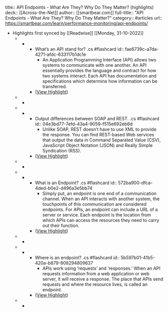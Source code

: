 title:: API Endpoints - What Are They? Why Do They Matter? (highlights)
deck:: [[Across-the-Net]]
author:: [[smartbear.com]]
full-title:: "API Endpoints - What Are They? Why Do They Matter?"
category:: #articles
url:: https://smartbear.com/learn/performance-monitoring/api-endpoints/

- Highlights first synced by [[Readwise]] [[Monday, 31-10-2022]]
	- -
		- What’s an API stand for? .cs #flashcard
		  id:: fae6739c-a7da-4271-afdc-633117b1dc1e
			- An Application Programming Interface (API) allows two systems to communicate with one another. An API essentially provides the language and contract for how two systems interact. Each API has documentation and specifications which determine how information can be transferred.
		- ([View Highlight](https://instapaper.com/read/1390206485/15618820))
	- -
	- -
		- Output differences between SOAP and REST. .cs #flashcard
		  id:: 04e3bd77-7efd-43a4-9059-f515e692eb6d
			- Unlike SOAP, REST doesn’t have to use XML to provide the response. You can find REST-based Web services that output the data in Command Separated Value (CSV), JavaScript Object Notation (JSON) and Really Simple Syndication (RSS).
		- ([View Highlight](https://instapaper.com/read/1390206485/15618836))
	- -
	- -
		- What is an Endpoint? .cs #flashcard
		  id:: 572ba900-dfca-4ded-b0e2-d496a3e5bb74
			- Simply put, an endpoint is one end of a communication channel. When an API interacts with another system, the touchpoints of this communication are considered endpoints. For APIs, an endpoint can include a URL of a server or service. Each endpoint is the location from which APIs can access the resources they need to carry out their function.
		- ([View Highlight](https://instapaper.com/read/1390206485/15618858))
	- -
	- -
		- Where is an endpoint? .cs #flashcard
		  id:: 5b597b01-41b5-420a-b879-808294809637
			- APIs work using ‘requests’ and ‘responses.’ When an API requests information from a web application or web server, it will receive a response. The place that APIs send requests and where the resource lives, is called an endpoint.
		- ([View Highlight](https://instapaper.com/read/1390206485/15618903))
	- -